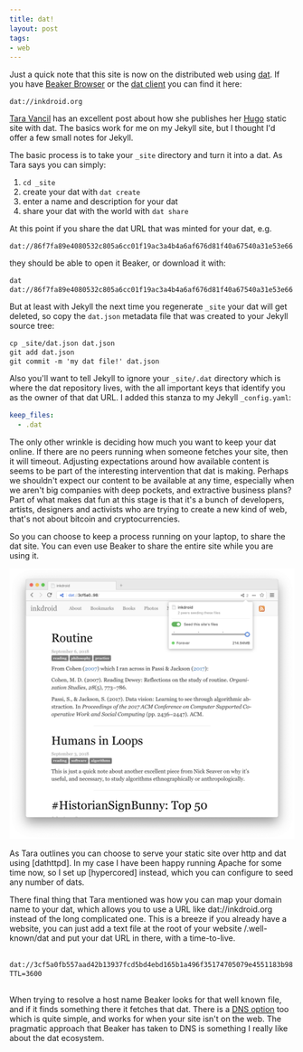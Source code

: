 ```yaml
---
title: dat!
layout: post
tags:
- web
---
```


Just a quick note that this site is now on the distributed web using [dat]. If
you have [Beaker Browser] or the [dat client] you can find it here:

    dat://inkdroid.org

[Tara Vancil] has an excellent post about how she publishes her [Hugo] static
site with dat. The basics work for me on my Jekyll site, but I thought I'd offer
a few small notes for Jekyll.

The basic process is to take your `_site` directory and turn it into a dat. As
Tara says you can simply:

1. `cd _site`
2. create your dat with `dat create`
3. enter a name and description for your dat
4. share your dat with the world with `dat share`

At this point if you share the dat URL that was minted for your dat, e.g. 

    dat://86f7fa89e4080532c805a6cc01f19ac3a4b4a6af676d81f40a67540a31e53e66

they should be able to open it Beaker, or download it with:

    dat dat://86f7fa89e4080532c805a6cc01f19ac3a4b4a6af676d81f40a67540a31e53e66

But at least with Jekyll the next time you regenerate `_site` your dat will get
deleted, so copy the `dat.json` metadata file that was created to your Jekyll
source tree:

    cp _site/dat.json dat.json
    git add dat.json
    git commit -m 'my dat file!' dat.json

Also you'll want to tell Jekyll to ignore your `_site/.dat` directory which is
where the dat repository lives, with the all important keys that identify you as
the owner of that dat URL. I added this stanza to my Jekyll `_config.yaml`:

```yaml
keep_files:
  - .dat
```

The only other wrinkle is deciding how much you want to keep your dat online. If
there are no peers running when someone fetches your site, then it will timeout.
Adjusting expectations around how available content is seems to be part of the
interesting intervention that dat is making. Perhaps we shouldn't expect our
content to be available at any time, especially when we aren't big companies
with deep pockets, and extractive business plans? Part of what makes dat fun at
this stage is that it's a bunch of developers, artists, designers and activists
who are trying to create a new kind of web, that's not about bitcoin and
cryptocurrencies.

So you can choose to keep a process running on your laptop, to share the dat
site. You can even use Beaker to share the entire site while you are using it.

<img class="img-responsive" src="/images/beaker.png">

As Tara outlines you can choose to serve your static site over http and dat
using [dathttpd]. In my case I have been happy running Apache for some time now,
so I set up [hypercored] instead, which you can configure to seed any number of
dats.

There final thing that Tara mentioned was how you can map your domain name to
your dat, which allows you to use a URL like dat://inkdroid.org instead of the
long complicated one. This is a breeze if you already have a website, you can
just add a text file at the root of your website /.well-known/dat and put your
dat URL in there, with a time-to-live.

<pre>
<code>
dat://3cf5a0fb557aad42b13937fcd5bd4ebd165b1a496f35174705079e4551183b98
TTL=3600
</code>
</pre>

When trying to resolve a host name Beaker looks for that well known file, and if
it finds something there it fetches that dat. There is a [DNS option] too which
is quite simple, and works for when your site isn't on the web. The pragmatic
approach that Beaker has taken to DNS is something I really like about the dat
ecosystem.


[dat]: https://datproject.org/
[Beaker Browser]: https://beakerbrowser.com/
[dat client]: https://www.npmjs.com/package/dat
[Tara Vancil]: https://twitter.com/taravancil
[post]: https://taravancil.com/blog/how-i-publish-taravancil-com/
[dathttps]: https://github.com/beakerbrowser/dathttpd
[DNS option]: https://www.datprotocol.com/deps/0005-dns/
[Hugo]: https://gohugo.io/
